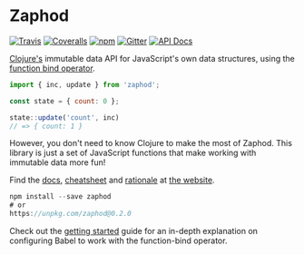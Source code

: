 # Zaphod
[![Travis](https://img.shields.io/travis/danprince/zaphod.svg?maxAge=2592000)](https://travis-ci.org/danprince/zaphod)
[![Coveralls](https://img.shields.io/coveralls/danprince/zaphod.svg?maxAge=2592000)](https://coveralls.io/github/danprince/zaphod)
[![npm](https://img.shields.io/npm/v/zaphod.svg?maxAge=2592000)](https://npmjs.com/package/zaphod)
[![Gitter](https://img.shields.io/gitter/room/zaphodjs/Lobby.svg?maxAge=2592000)](https://gitter.im/zaphodjs/Lobby)
[![API Docs](https://img.shields.io/badge/API-Docs-blue.svg)][4]

[Clojure's][2] immutable data API for JavaScript's own data structures, using the [function bind operator][9].

```js
import { inc, update } from 'zaphod';

const state = { count: 0 };

state::update('count', inc)
// => { count: 1 }
```

However, you don't need to know Clojure to make the most of Zaphod. This library is just a set of JavaScript functions that make working with immutable data more fun!

Find the [docs][4], [cheatsheet][5] and [rationale][6] at [the website][3].

```js
npm install --save zaphod
# or
https://unpkg.com/zaphod@0.2.0
```

Check out the [getting started][7] guide for an in-depth explanation on configuring Babel to work with the function-bind operator.

[1]: https://en.wikipedia.org/wiki/Zaphod_Beeblebrox
[2]: https://clojure.org/
[3]: https://zaphod.surge.sh
[4]: https://zaphod.surge.sh/api
[5]: https://zaphod.surge.sh/cheatsheet
[6]: https://zaphod.surge.sh/tutorial
[7]: https://zaphod.surge.sh/getting-started
[8]: https://developer.mozilla.org/en/docs/Web/JavaScript/Reference/Functions/rest_parameters
[9]: https://github.com/tc39/proposal-bind-operator
[10]: https://gitter.im/zaphod
[11]: https://github.com/danprince/zaphod
[12]: http://babeljs.io/
[13]: http://babeljs.io/docs/plugins/transform-function-bind/ 
[14]: https://babeljs.io/docs/plugins/preset-stage-0/
[15]: https://github.com/danprince/zaphod/issues/6
[16]: https://github.com/sebmarkbage/ecmascript-immutable-data-structures

